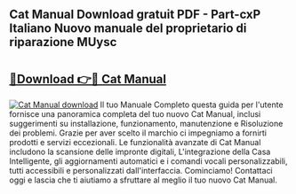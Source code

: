 ## Cat Manual Download gratuit PDF - Part-cxP Italiano Nuovo manuale del proprietario di riparazione MUysc

# <h2><a href="http://dfdacq.blite.top/?on=Cat+Manual">🔗Download 👉🔴 Cat Manual</a></h2>

[![Cat Manual download](https://i.imgur.com/lujVjoI.png)](http://dfdacq.blite.top/?on=Cat+Manual)
Il tuo Manuale Completo questa guida per l'utente fornisce una panoramica completa del tuo nuovo Cat Manual, inclusi suggerimenti su installazione, funzionamento, manutenzione e Risoluzione dei problemi. Grazie per aver scelto il marchio ci impegniamo a fornirti prodotti e servizi eccezionali. Le funzionalità avanzate di Cat Manual includono la scansione delle impronte digitali, L'integrazione della Casa Intelligente, gli aggiornamenti automatici e i comandi vocali personalizzabili, tutti accessibili e personalizzati dall'interfaccia. Cominciamo! Contattaci oggi e lascia che ti aiutiamo a sfruttare al meglio il tuo nuovo Cat Manual.
